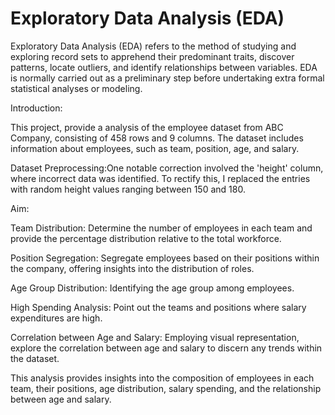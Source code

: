 # Exploratory Data Analysis (EDA)

Exploratory Data Analysis (EDA) refers to the method of studying and exploring record sets to apprehend their predominant traits, discover patterns, locate outliers, and identify relationships between variables. EDA is normally carried out as a preliminary step before undertaking extra formal statistical analyses or modeling.

Introduction:

This project,  provide a analysis of the employee dataset from ABC Company, consisting of 458 rows and 9 columns. The dataset includes information about employees, such as team, position, age, and salary. 

Dataset Preprocessing:One notable correction involved the 'height' column, where incorrect data was identified. To rectify this, I replaced the entries with random height values ranging between 150 and 180.

Aim:

Team Distribution: Determine the number of employees in each team and provide the percentage distribution relative to the total workforce.

Position Segregation: Segregate employees based on their positions within the company, offering insights into the distribution of roles.

Age Group Distribution: Identifying the age group among employees.

High Spending Analysis: Point out the teams and positions where salary expenditures are high.

Correlation between Age and Salary: Employing visual representation, explore the correlation between age and salary to discern any trends within the dataset.

This analysis provides insights into the composition of employees in each team, their positions, age distribution, salary spending, and the relationship between age and salary.
